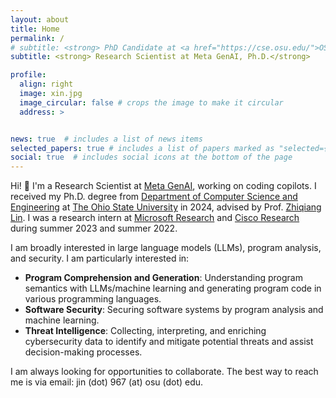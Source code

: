 ```yaml
---
layout: about
title: Home
permalink: /
# subtitle: <strong> PhD Candidate at <a href="https://cse.osu.edu/">OSU CSE</a> &nbsp; • &nbsp; <strong>:email:</strong> jin (dot) 967 (at) osu (dot) edu </strong>
subtitle: <strong> Research Scientist at Meta GenAI, Ph.D.</strong>

profile:
  align: right
  image: xin.jpg
  image_circular: false # crops the image to make it circular
  address: >


news: true  # includes a list of news items
selected_papers: true # includes a list of papers marked as "selected={true}"
social: true  # includes social icons at the bottom of the page
---
```


<!-- Hi! :wave: I'm a PhD candidate from Department of [Computer Science and Engineering](https://cse.osu.edu/) at The Ohio State University, advised by [Prof. Zhiqiang Lin](https://web.cse.ohio-state.edu/~lin.3021/). I'm also a member of [OSU SecLab](https://cse.engineering.osu.edu/computer-security-laboratory) and [NSF AI Edge Institute](https://aiedge.osu.edu/). -->

Hi! :wave: I'm a Research Scientist at [Meta GenAI](https://ai.meta.com/meta-ai/), working on coding copilots. I received my Ph.D. degree from [Department of Computer Science and Engineering](https://cse.osu.edu/) at [The Ohio State University](https://cse.osu.edu/) in 2024, advised by Prof. [Zhiqiang Lin](https://web.cse.ohio-state.edu/~lin.3021/). 
I was a research intern at [Microsoft Research](https://www.microsoft.com/en-us/research/) and [Cisco Research](https://research.cisco.com/) during summer 2023 and summer 2022.

<!-- I was also a member of [OSU SecLab](https://cse.engineering.osu.edu/computer-security-laboratory) and [NSF AI Edge Institute](https://aiedge.osu.edu/). -->

I am broadly interested in large language models (LLMs), program analysis, and security. I am particularly interested in:

<ul>
  <li><strong>Program Comprehension and Generation</strong>: Understanding program semantics with LLMs/machine learning and generating program code in various programming languages.</li>
  <li><strong>Software Security</strong>: Securing software systems by program analysis and machine learning.</li>
  <li><strong>Threat Intelligence</strong>: Collecting, interpreting, and enriching cybersecurity data to identify and  mitigate potential threats and assist decision-making processes.</li>
</ul>

I am always looking for opportunities to collaborate. The best way to reach me is via email: jin (dot) 967 (at) osu (dot) edu.

<!-- My research interests lie at the intersection of ***computer security*** and ***machine learning*** (especially on ***large language models***). I'm excited about:

<ul>
  <li><strong>Automated Program Understanding</strong>: Understanding program semantics with machine learning and exploring its applications to reverse engineering tasks.</li>
  <li><strong>Mobile/IoT/Edge Security</strong>: Securing mobile/IoT/edge systems and applications by program analysis and machine learning.</li>
  <li><strong>Threat Intelligence</strong>: Collecting, interpreting, and enriching cybersecurity data to identify and  mitigate potential threats and assist decision-making processes.</li>
</ul> -->

<!-- I was a research intern at [Microsoft Research](https://www.microsoft.com/en-us/research/) where I applied generative large language models to binary reverse engineering, mentored by [Jonathan Larson](https://www.microsoft.com/en-us/research/people/jolarso/), [Weiwei Yang](https://www.microsoft.com/en-us/research/people/weiwya/), and [Mike Walker](https://www.microsoft.com/en-us/research/people/walkerm/) in summer 2023. I also interned at [Cisco Research](https://research.cisco.com/) working with [Ashish Kundu](https://sites.google.com/view/ashishkundu/home) on building holistic attack graphs in edge computing in summer 2022. Before joining OSU, I obtained my bachelor degree from [Northwestern Polytechnical University](https://en.wikipedia.org/wiki/Northwestern_Polytechnical_University) in 2017 and then spent a gap year at University of Science and Technology of China and Fudan University. -->

<!-- <br> -->
